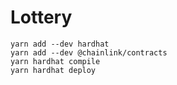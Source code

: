 # Lottery
```
yarn add --dev hardhat
yarn add --dev @chainlink/contracts
yarn hardhat compile
yarn hardhat deploy
```
